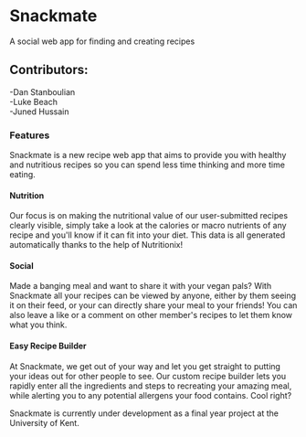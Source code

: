 # Snackmate

A social web app for finding and creating recipes

## Contributors:

-Dan Stanboulian  
-Luke Beach  
-Juned Hussain

### Features

Snackmate is a new recipe web app that aims to provide you with healthy and nutritious recipes
so you can spend less time thinking and more time eating.

#### Nutrition

Our focus is on making the nutritional value of our user-submitted recipes clearly visible,
simply take a look at the calories or macro nutrients of any recipe and you'll know if it can fit into
your diet. This data is all generated automatically thanks to the help of Nutritionix!

#### Social

Made a banging meal and want to share it with your vegan pals? With Snackmate all your recipes can be viewed
by anyone, either by them seeing it on their feed, or your can directly share your meal to your friends!
You can also leave a like or a comment on other member's recipes to let them know what you think.

#### Easy Recipe Builder

At Snackmate, we get out of your way and let you get straight to putting your ideas out for other people to see.
Our custom recipe builder lets you rapidly enter all the ingredients and steps to recreating your amazing meal, while
alerting you to any potential allergens your food contains. Cool right?

Snackmate is currently under development as a final year project at the University of Kent.

